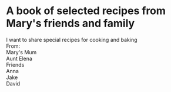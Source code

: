 # A book of selected recipes from Mary's friends and  family
I want to share special recipes for  cooking and baking <br>
From: <br> 
Mary's  Mum <br>
Aunt Elena   <br>
Friends<br>
 Anna<br>
 Jake <br>
David <br>

